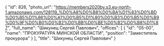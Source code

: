 {
    "id": 826,
    "photo_url": "https://members2020by.s3.eu-north-1.amazonaws.com/128119_%D0%A8%D0%B8%D0%BA%D1%83%D0%BD%D0%B5%D1%86%D0%A1%D0%B5%D1%80%D0%B3%D0%B5%D0%B9%D0%9F%D0%B0%D0%B2%D0%BB%D0%BE%D0%B2%D0%B8%D1%87",
    "full_name": "Шикунец Сергей Павлович",
    "offices": [
        {
            "id": "05-00",
            "name": "ПРОКУРАТУРА МИНСКОЙ ОБЛАСТИ",
            "position": "Заместитель прокурора"
        }
    ],
    "title": "Шикунец Сергей Павлович"
}